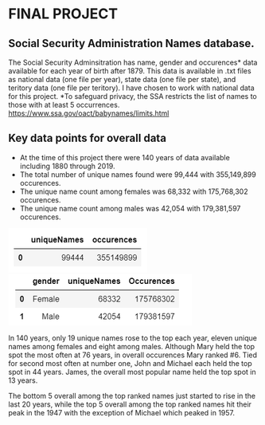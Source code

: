 # FINAL PROJECT

## Social Security Administration Names database.

The Social Security Adminsitration has name, gender and occurences* data available for each year of birth after 1879.
This data is available in .txt files as national data (one file per year), state data (one file per state), and teritory data (one file per teritory).
I have chosen to work with national data for this project.  *To safeguard privacy, the SSA restricts the list of names to those with at least 5 occurrences.
https://www.ssa.gov/oact/babynames/limits.html

## Key data points for overall data

- At the time of this project there were 140 years of data available including 1880 through 2019. 
- The total number of unique names found were 99,444 with 355,149,899 occurences. 
- The unique name count among females was 68,332 with 175,768,302 occurences.
- The unique name count among males was 42,054 with 179,381,597 occurences.

![Image](images/Overall.png)  ![Image](images/Overall_gender.png)

In 140 years, only 19 unique names rose to the top each year, eleven unique names among females and eight among males. Although Mary held the top spot the most often at 76 years, in overall occurences Mary ranked #6. Tied for second most often at number one, John and Michael each held the top spot in 44 years. James, the overall most popular name held the top spot in 13 years.

The bottom 5 overall among the top ranked names just started to rise in the last 20 years, while the top 5 overall among the top ranked names hit their peak in the 1947 with the exception of Michael which peaked in 1957.
